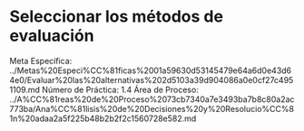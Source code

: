 # Seleccionar los métodos de evaluación

Meta Específica: ../Metas%20Especi%CC%81ficas%2001a59630d53145479e64a6d0e43d64e0/Evaluar%20las%20alternativas%202d5103a39d904086a0e0cf27c4951109.md
Número de Práctica: 1.4
Área de Proceso: ../A%CC%81reas%20de%20Proceso%2073cb7340a7e3493ba7b8c80a2ac773ba/Ana%CC%81lisis%20de%20Decisiones%20y%20Resolucio%CC%81n%20adaa2a5f225b48b2b2f2c1560728e582.md